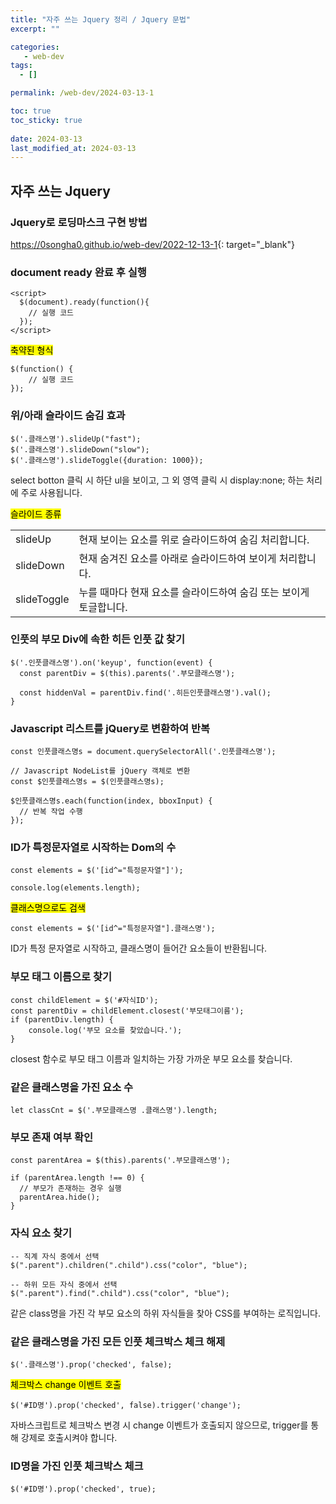 ```yaml
---
title: "자주 쓰는 Jquery 정리 / Jquery 문법"
excerpt: ""

categories:
   - web-dev
tags:
  - []

permalink: /web-dev/2024-03-13-1

toc: true
toc_sticky: true
 
date: 2024-03-13
last_modified_at: 2024-03-13
---
```


## 자주 쓰는 Jquery

### Jquery로 로딩마스크 구현 방법
<https://0songha0.github.io/web-dev/2022-12-13-1>{: target="_blank"}

### document ready 완료 후 실행
```
<script>
  $(document).ready(function(){
    // 실행 코드
  });
</script>
```

<mark>축약된 형식</mark>
```
$(function() {
    // 실행 코드
});
```

### 위/아래 슬라이드 숨김 효과
```
$('.클래스명').slideUp("fast");
$('.클래스명').slideDown("slow");
$('.클래스명').slideToggle({duration: 1000});
```
select botton 클릭 시 하단 ul을 보이고, 그 외 영역 클릭 시 display:none; 하는 처리에 주로 사용됩니다.  

<mark>슬라이드 종류</mark>
<table class="table_2_left">
  <tbody>
    <tr>
      <td>slideUp</td>
      <td>현재 보이는 요소를 위로 슬라이드하여 숨김 처리합니다.</td>
    </tr>
    <tr>
      <td>slideDown</td>
      <td>현재 숨겨진 요소를 아래로 슬라이드하여 보이게 처리합니다.</td>
    </tr>
    <tr>
      <td>slideToggle</td>
      <td>누를 때마다 현재 요소를 슬라이드하여 숨김 또는 보이게 토글합니다.</td>
    </tr>
  </tbody>
</table>

### 인풋의 부모 Div에 속한 히든 인풋 값 찾기
```
$('.인풋클래스명').on('keyup', function(event) {
  const parentDiv = $(this).parents('.부모클래스명');

  const hiddenVal = parentDiv.find('.히든인풋클래스명').val();
}
```

### Javascript 리스트를 jQuery로 변환하여 반복
```
const 인풋클래스명s = document.querySelectorAll('.인풋클래스명');

// Javascript NodeList를 jQuery 객체로 변환
const $인풋클래스명s = $(인풋클래스명s);

$인풋클래스명s.each(function(index, bboxInput) {
  // 반복 작업 수행
});
```

### ID가 특정문자열로 시작하는 Dom의 수
```
const elements = $('[id^="특정문자열"]');

console.log(elements.length);
```

<mark>클래스명으로도 검색</mark>
```
const elements = $('[id^="특정문자열"].클래스명');
```
ID가 특정 문자열로 시작하고, 클래스명이 들어간 요소들이 반환됩니다.

### 부모 태그 이름으로 찾기
```
const childElement = $('#자식ID');
const parentDiv = childElement.closest('부모태그이름');
if (parentDiv.length) {
    console.log('부모 요소를 찾았습니다.');
}
```
closest 함수로 부모 태그 이름과 일치하는 가장 가까운 부모 요소를 찾습니다.

### 같은 클래스명을 가진 요소 수
```
let classCnt = $('.부모클래스명 .클래스명').length;
```

### 부모 존재 여부 확인
```
const parentArea = $(this).parents('.부모클래스명');
	
if (parentArea.length !== 0) {
  // 부모가 존재하는 경우 실행
  parentArea.hide();
}
```

### 자식 요소 찾기
```
-- 직계 자식 중에서 선택
$(".parent").children(".child").css("color", "blue");

-- 하위 모든 자식 중에서 선택
$(".parent").find(".child").css("color", "blue");
```
같은 class명을 가진 각 부모 요소의 하위 자식들을 찾아 CSS를 부여하는 로직입니다.

### 같은 클래스명을 가진 모든 인풋 체크박스 체크 해제
```
$('.클래스명').prop('checked', false);
```

<mark>체크박스 change 이벤트 호출</mark>
```
$('#ID명').prop('checked', false).trigger('change');
```
자바스크립트로 체크박스 변경 시 change 이벤트가 호출되지 않으므로, trigger를 통해 강제로 호출시켜야 합니다.

### ID명을 가진 인풋 체크박스 체크
```
$('#ID명').prop('checked', true);
```
